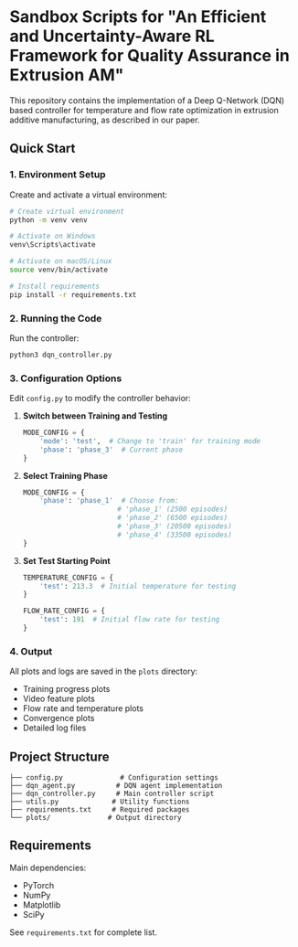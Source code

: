# Sandbox Scripts for "An Efficient and Uncertainty-Aware RL Framework for Quality Assurance in Extrusion AM"

This repository contains the implementation of a Deep Q-Network (DQN) based controller for temperature and flow rate optimization in extrusion additive manufacturing, as described in our paper.

## Quick Start

### 1. Environment Setup

Create and activate a virtual environment:

```bash
# Create virtual environment
python -m venv venv

# Activate on Windows
venv\Scripts\activate

# Activate on macOS/Linux
source venv/bin/activate

# Install requirements
pip install -r requirements.txt
```

### 2. Running the Code

Run the controller:
```bash
python3 dqn_controller.py
```

### 3. Configuration Options

Edit `config.py` to modify the controller behavior:

1. **Switch between Training and Testing**
   ```python
   MODE_CONFIG = {
       'mode': 'test',  # Change to 'train' for training mode
       'phase': 'phase_3'  # Current phase
   }
   ```

2. **Select Training Phase**
   ```python
   MODE_CONFIG = {
       'phase': 'phase_1'  # Choose from:
                          # 'phase_1' (2500 episodes)
                          # 'phase_2' (6500 episodes)
                          # 'phase_3' (20500 episodes)
                          # 'phase_4' (33500 episodes)
   }
   ```

3. **Set Test Starting Point**
   ```python
   TEMPERATURE_CONFIG = {
       'test': 213.3  # Initial temperature for testing
   }
   
   FLOW_RATE_CONFIG = {
       'test': 191  # Initial flow rate for testing
   }
   ```

### 4. Output

All plots and logs are saved in the `plots` directory:
- Training progress plots
- Video feature plots
- Flow rate and temperature plots
- Convergence plots
- Detailed log files

## Project Structure

```
├── config.py              # Configuration settings
├── dqn_agent.py          # DQN agent implementation
├── dqn_controller.py     # Main controller script
├── utils.py             # Utility functions
├── requirements.txt     # Required packages
└── plots/              # Output directory
```

## Requirements

Main dependencies:
- PyTorch
- NumPy
- Matplotlib
- SciPy

See `requirements.txt` for complete list. 
